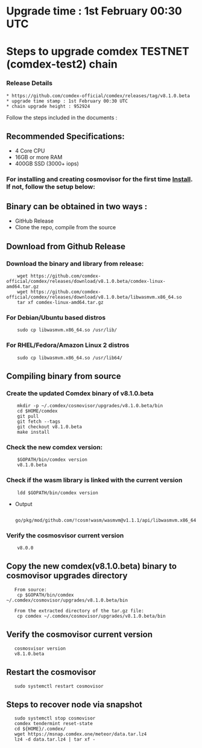 # Upgrade time : 1st February 00:30 UTC 

# Steps to upgrade comdex TESTNET (comdex-test2) chain

### Release Details
    * https://github.com/comdex-official/comdex/releases/tag/v8.1.0.beta
    * upgrade time stamp : 1st February 00:30 UTC 
    * chain upgrade height : 952924

Follow the steps included in the documents :

## Recommended Specifications:
   * 4 Core CPU
   * 16GB or more RAM
   * 400GB SSD (3000+ iops)

### For installing and creating cosmovisor for the first time [Install](https://github.com/comdex-official/networks/blob/main/testnet/cosmovisor-setup.md). If not, follow the setup below:

## Binary can be obtained in two ways :
   * GitHub Release 
   * Clone the repo, compile from the source

## Download from Github Release

### Download the binary and library from release:

```shell
    wget https://github.com/comdex-official/comdex/releases/download/v8.1.0.beta/comdex-linux-amd64.tar.gz
    wget https://github.com/comdex-official/comdex/releases/download/v8.1.0.beta/libwasmvm.x86_64.so
    tar xf comdex-linux-amd64.tar.gz
```

### For Debian/Ubuntu based distros
```shell
    sudo cp libwasmvm.x86_64.so /usr/lib/
```

### For RHEL/Fedora/Amazon Linux 2 distros
```shell
    sudo cp libwasmvm.x86_64.so /usr/lib64/
```

## Compiling binary from source

### Create the updated Comdex binary of v8.1.0.beta

```shell
    mkdir -p ~/.comdex/cosmovisor/upgrades/v8.1.0.beta/bin
    cd $HOME/comdex
    git pull
    git fetch --tags
    git checkout v8.1.0.beta
    make install
```

### Check the new comdex version:

```shell
    $GOPATH/bin/comdex version
    v8.1.0.beta
```

### Check if the wasm library is linked with the current version 

```shell
    ldd $GOPATH/bin/comdex version
```

 - Output
   ```shell
      go/pkg/mod/github.com/!cosm!wasm/wasmvm@v1.1.1/api/libwasmvm.x86_64.so
   ```


### Verify the cosmosvisor current version

```shell
    v8.0.0
```

## Copy the new comdex(v8.1.0.beta) binary to cosmovisor upgrades directory

```shell 
   From source:
    cp $GOPATH/bin/comdex ~/.comdex/cosmovisor/upgrades/v8.1.0.beta/bin
    
   From the extracted directory of the tar.gz file:
    cp comdex ~/.comdex/cosmovisor/upgrades/v8.1.0.beta/bin
```

## Verify the cosmovisor current version

```shell
   cosmosvisor version
   v8.1.0.beta
```

## Restart the cosmovisor

```shell
   sudo systemctl restart cosmovisor
```

## Steps to recover node via snapshot

```shell
   sudo systemctl stop cosmovisor
   comdex tendermint reset-state
   cd ${HOME}/.comdex/
   wget https://msnap.comdex.one/meteor/data.tar.lz4
   lz4 -d data.tar.lz4 | tar xf -
```
